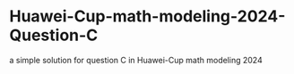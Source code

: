 # Huawei-Cup-math-modeling-2024-Question-C
a simple solution for question C in Huawei-Cup math modeling 2024
